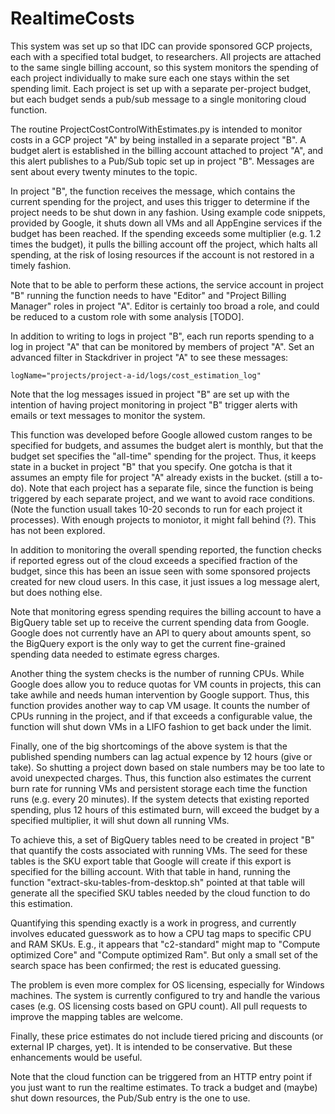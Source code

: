 # RealtimeCosts

This system was set up so that IDC can provide sponsored GCP projects, each with a specified total budget, to researchers.
All projects are attached to the same single billing account, so this system monitors the spending of each project
individually to make sure each one stays within the set spending limit. Each project is set up with a
separate per-project budget, but each budget sends a pub/sub message to a single monitoring cloud function.

The routine ProjectCostControlWithEstimates.py is intended to monitor costs in a GCP project "A" by being installed
in a separate project "B". A budget alert is established in the billing account attached to project "A", and this
alert publishes to a Pub/Sub topic set up in project "B". Messages are sent about every twenty minutes to the topic.

In project "B", the function receives the message, which contains the current spending for the project, and uses
this trigger to determine if the project needs to be shut down in any fashion. Using example code snippets,
provided by Google, it shuts down all VMs and all AppEngine services if the budget has been reached. If the
spending exceeds some multiplier (e.g. 1.2 times the budget), it pulls the billing account off the project, which
halts all spending, at the risk of losing resources if the account is not restored in a timely fashion.

Note that to be able to perform these actions, the service account in project "B" running the function needs
to have "Editor" and "Project Billing Manager" roles in project "A". Editor is certainly too broad a role,
and could be reduced to a custom role with some analysis [TODO].

In addition to writing to logs in project "B", each run reports spending to a log in project "A" that can be
monitored by members of project "A". Set an advanced filter in Stackdriver in project "A" to see these messages:

```
logName="projects/project-a-id/logs/cost_estimation_log"
```

Note that the log messages issued in project "B" are set up with the intention of having project monitoring
in project "B" trigger alerts with emails or text messages to monitor the system.

This function was developed before Google allowed custom ranges to be specified for budgets, and assumes the
budget alert is monthly, but that the budget set specifies the "all-time" spending for the project. Thus, it
keeps state in a bucket in project "B" that you specify. One gotcha is that it assumes an empty file for project "A"
already exists in the bucket. (still a to-do).  Note that each project has a separate file, since the function
is being triggered by each separate project, and we want to avoid race conditions. (Note the function usuall takes
10-20 seconds to run for each project it processes). With enough projects to moniotor, it might fall behind (?). This
has not been explored.

In addition to monitoring the overall spending reported, the function checks if reported egress out of the cloud
exceeds a specified fraction of the budget, since this has been an issue seen with some sponsored projects created
for new cloud users. In this case, it just issues a log message alert, but does nothing else.

Note that monitoring egress spending requires the billing account to have a BigQuery table set up to receive the
current spending data from Google. Google does not currently have an API to query about amounts spent,
so the BigQuery export is the only way to get the current fine-grained spending data needed to estimate egress
charges.

Another thing the system checks is the number of running CPUs. While Google does allow you to reduce quotas for
VM counts in projects, this can take awhile and needs human intervention by Google support. Thus, this function
provides another way to cap VM usage. It counts the number of CPUs running in the project, and if that exceeds
a configurable value, the function will shut down VMs in a LIFO fashion to get back under the limit.

Finally, one of the big shortcomings of the above system is that the published spending numbers can lag actual
expence by 12 hours (give or take). So shutting a project down based on stale numbers may be too late to avoid
unexpected charges. Thus, this function also estimates the current burn rate for running VMs and persistent storage
each time the function runs (e.g. every 20 minutes). If the system detects that existing reported spending, plus
12 hours of this estimated burn, will exceed the budget by a specified multiplier, it will shut down all running VMs.

To achieve this, a set of BigQuery tables need to be created in project "B" that quantify the costs associated
with running VMs. The seed for these tables is the SKU export table that Google will create if this export is
specified for the billing account. With that table in hand, running the function "extract-sku-tables-from-desktop.sh"
pointed at that table will generate all the specified SKU tables needed by the cloud function to do this estimation.

Quantifying this spending exactly is a work in progress, and currently involves educated guesswork as to how
a CPU tag maps to specific CPU and RAM SKUs. E.g., it appears that "c2-standard" might map to "Compute optimized Core"
and "Compute optimized Ram". But only a small set of the search space has been confirmed; the rest is educated
guessing.

The problem is even more complex for OS licensing, especially for Windows machines. The system is currently
configured to try and handle the various cases (e.g. OS licensing costs based on GPU count). All pull requests
to improve the mapping tables are welcome.

Finally, these price estimates do not include tiered pricing and discounts (or external IP charges, yet). It
is intended to be conservative. But these enhancements would be useful.

Note that the cloud function can be triggered from an HTTP entry point if you just want to run the realtime
estimates. To track a budget and (maybe) shut down resources, the Pub/Sub entry is the one to use.





